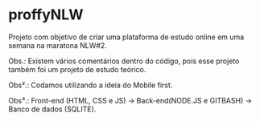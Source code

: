 # proffyNLW
Projeto com objetivo de criar uma plataforma de estudo online em uma semana na maratona NLW#2.


Obs.: Existem vários comentários dentro do código, pois esse projeto também foi um projeto de estudo teórico.

Obs².: Codamos utilizando a ideia do Mobile first.

Obs³.: Front-end (HTML, CSS e JS) -> Back-end(NODE.JS e GITBASH) -> Banco de dados (SQLITE). 
